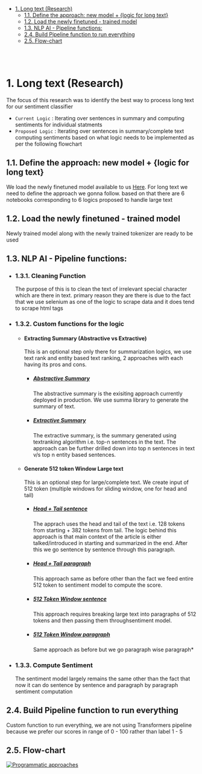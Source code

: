 - [1. Long text (Research)](#1-long-text-research)
  - [1.1. Define the approach: new model + {logic for long text}](#11-define-the-approach-new-model--logic-for-long-text)
  - [1.2. Load the newly finetuned - trained model](#12-load-the-newly-finetuned---trained-model)
  - [1.3. NLP AI - Pipeline functions:](#13-nlp-ai---pipeline-functions)
  - [2.4. Build Pipeline function to run everything](#24-build-pipeline-function-to-run-everything)
  - [2.5. Flow-chart](#25-flow-chart)

<br>
</br>



# 1. Long text (Research)
The focus of this research was to identify the best way to process long text for our sentiment classifier
- `Current Logic` : Iterating over sentences in summary and computing sentiments for individual statments
- `Proposed Logic` : Iterating over sentences in summary/complete text computing sentiments based on what logic needs to be implemented as per the following flowchart

## 1.1. Define the approach: new model + {logic for long text}
We load the newly finetuned model available to us [Here](#step-6-fine-tuning-and-training-the-model). For long text we need to define the approach we gonna follow. based on that there are 6 notebooks corresponding to 6 logics proposed to handle large text
## 1.2. Load the newly finetuned - trained model
Newly trained model along with the newly trained tokenizer are ready to be used
## 1.3. NLP AI - Pipeline functions:
 - ### 1.3.1. Cleaning Function
    The purpose of this is to clean the text of irrelevant special character which are there in text. primary reason they are there is due to the fact that we use selenium as one of the logic to scrape data and it does tend to scrape html tags  
 - ### 1.3.2. Custom functions for the logic
      - #### Extracting Summary (Abstractive vs Extractive)
        This is an optional step only there for summarization logics, we use text rank and entity based text ranking, 2 approaches with each having its pros and cons.
        -  ##### [Abstractive Summary](longer%20text%20research/long_sentence_abstrative_summary.ipynb)
            The abstractive summary is the exisiting approach currently deployed in production. We use summa library to generate the summary of text.
        -  ##### [Extractive Summary](longer%20text%20research/long_sentence_textrank.ipynb)
            The extractive summary, is the summary generated using textranking algorithm i.e. top-n sentences in the text. The approach can be further drilled down into top n sentences in text v/s top n entity based sentences. 
      - #### Generate 512 token Window Large text
        This is an optional step for large/complete text. We create input of 512 token (multiple windows for sliding window, one for head and tail)
        -  ##### [Head + Tail sentence](longer%20text%20research/long_sentence_head_tail_sent.ipynb)
            The apprach uses the head and tail of the text i.e. 128 tokens from starting + 382 tokens from tail. The logic behind this approach is that main context of the article is either talked/introduced in starting and summarized in the end. After this we go sentence by sentence through this paragraph. 
        -  ##### [Head + Tail paragraph](longer%20text%20research/long_sentence_head_tail_512win_para.ipynb)
            This approach same as before other than the fact we feed entire 512 token to sentiment model to compute the score.  
        -  ##### [512 Token Window sentence](longer%20text%20research/long_sentence_new_model_sent.ipynb)
            This approach requires breaking large text into paragraphs of 512 tokens and then passing them throughsentiment model.  
        -  ##### [512 Token Window paragraph](longer%20text%20research/long_sentence_new_model_512win.ipynb)
            Same approach as before but we go paragraph wise paragraph*  

 - ### 1.3.3. Compute Sentiment
  
    The sentiment model largely remains the same other than the fact that now it can do sentence by sentence and paragraph by paragraph sentiment computation
## 2.4. Build Pipeline function to run everything
Custom function to run everything, we are not using Transformers pipeline because we prefer our scores in range of 0 - 100 rather than label 1 - 5

## 2.5. Flow-chart
[![Programmatic approaches](https://mermaid.ink/img/pako:eNqFkkGPmzAQhf-K5WsTAoaAF6mVqg3btN29dHMq6cHBBqyAjWDYhCL-e22SrHJoVZ_s9z2_Gdkz4kxzgWOcV_qUlawFtNvsFTLrcXzWqkAgzjCh5fLTZnzt65q1w3TlVkzGR103lQCBdtZ4QRuLntLkDC3LQL4JdL3668KfLP-W2hvoB1NHqYp78j1NFEgYUK6zvhMc_cU4l_iSfj50_6iRWMM23QrG0Qe0Y7JCH9HaI-jKt5a_pNmtfYtAH4W651_TTigQKhPoMKDb_r7C_x3PqY3uKslN9-gkFdcntEQNa1nRsqa8evEC16KtmeTmN0ar7TGUohZ7HJstZ-1xj_dqMj7Wg34dVIZjaHuxwH3DGYiNtHk1jnNWde9qwiXo9l2sNOPCHEcMQ2P_vZAdmMhMq1wWVu_bysglQNPFq5XFTiGh7A-OeapVJ7kdkvLtIVyFJKSM-CKMfLb2fZ4dvAeak8DLeeR6hOFpWuCGqZ9a17dWxdzOy2Xm5tGbLbbwGcfUc6jnR1HguZTSMCILPOCYEOJ4lK6p70eBS_wgMLm_51DXMXIYhdRUpcT1w3D6A-zc4JQ?type=png)](https://mermaid.live/edit#pako:eNqFkkGPmzAQhf-K5WsTAoaAF6mVqg3btN29dHMq6cHBBqyAjWDYhCL-e22SrHJoVZ_s9z2_Gdkz4kxzgWOcV_qUlawFtNvsFTLrcXzWqkAgzjCh5fLTZnzt65q1w3TlVkzGR103lQCBdtZ4QRuLntLkDC3LQL4JdL3668KfLP-W2hvoB1NHqYp78j1NFEgYUK6zvhMc_cU4l_iSfj50_6iRWMM23QrG0Qe0Y7JCH9HaI-jKt5a_pNmtfYtAH4W651_TTigQKhPoMKDb_r7C_x3PqY3uKslN9-gkFdcntEQNa1nRsqa8evEC16KtmeTmN0ar7TGUohZ7HJstZ-1xj_dqMj7Wg34dVIZjaHuxwH3DGYiNtHk1jnNWde9qwiXo9l2sNOPCHEcMQ2P_vZAdmMhMq1wWVu_bysglQNPFq5XFTiGh7A-OeapVJ7kdkvLtIVyFJKSM-CKMfLb2fZ4dvAeak8DLeeR6hOFpWuCGqZ9a17dWxdzOy2Xm5tGbLbbwGcfUc6jnR1HguZTSMCILPOCYEOJ4lK6p70eBS_wgMLm_51DXMXIYhdRUpcT1w3D6A-zc4JQ)
